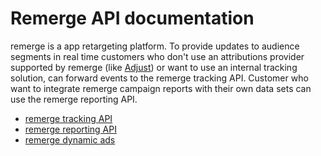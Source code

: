 # Remerge API documentation

remerge is a app retargeting platform. To provide updates to audience segments in real time customers who don't use an attributions provider supported by remerge (like [Adjust](http://www.adjust.com)) or want to use an internal tracking solution, can forward events to the remerge tracking API. Customer who want to integrate remerge campaign reports with their own data sets can use the remerge reporting API.

* [remerge tracking API](tracking.html)
* [remerge reporting API](reporting.html)
* [remerge dynamic ads](feed.html)
